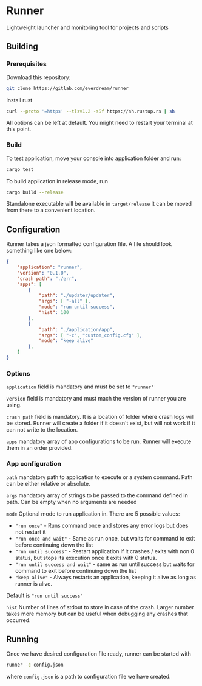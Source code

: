 # Runner

Lightweight launcher and monitoring tool for projects and scripts

## Building

### Prerequisites

Download this repository:

```bash
git clone https://gitlab.com/everdream/runner
```

Install rust

```bash
curl --proto '=https' --tlsv1.2 -sSf https://sh.rustup.rs | sh
```

All options can be left at default. You might need to restart your terminal at this point.

### Build

To test application, move your console into application folder and run:

```bash
cargo test
```

To build application in release mode, run

```bash
cargo build --release
```

Standalone executable will be available in `target/release` It can be moved from there to a convenient location.

## Configuration

Runner takes a json formatted configuration file. A file should look something like one below:

```json
{
    "application": "runner",
    "version": "0.1.0",
    "crash path": "./err",
    "apps": [
        {
            "path": "./updater/updater",
            "args": [ "-all" ],
            "mode": "run until success",
            "hist": 100
        },
        {
            "path": "./application/app",
            "args": [ "-c", "custom_config.cfg" ],
            "mode": "keep alive"
        },
    ]
}
```
### Options

`application` field is mandatory and must be set to `"runner"`

`version` field is mandatory and must mach the version of runner you are using.

`crash path` field is mandatory. It is a location of folder where crash logs will be stored. Runner will create a folder if it doesn't exist, but will not work if it can not write to the location.

`apps` mandatory array of app configurations to be run. Runner will execute them in an order provided.

### App configuration

`path` mandatory path to application to execute or a system command. Path can be either relative or absolute.

`args` mandatory array of strings to be passed to the command defined in path. Can be empty when no arguments are needed

`mode` Optional mode to run application in. There are 5 possible values:

 * `"run once"` - Runs command once and stores any error logs but does not restart it
 * `"run once and wait"` - Same as run once, but waits for command to exit before continuing down the list
 * `"run until success"` - Restart application if it crashes / exits with non 0 status, but stops its execution once it exits with 0 status.
 * `"run until success and wait"` - same as run until success but waits for command to exit before continuing down the list
 * `"keep alive"` - Always restarts an application, keeping it alive as long as runner is alive.

 Default is `"run until success"`

 `hist` Number of lines of stdout to store in case of the crash. Larger number takes more memory but can be useful when debugging any crashes that occurred.

 ## Running

 Once we have desired configuration file ready, runner can be started with

 ```bash
 runner -c config.json
 ```

 where `config.json` is a path to configuration file we have created.

